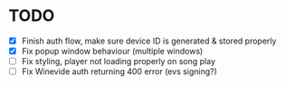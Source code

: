 # TODO

- [x] Finish auth flow, make sure device ID is generated & stored properly
- [x] Fix popup window behaviour (multiple windows)
- [ ] Fix styling, player not loading properly on song play
- [ ] Fix Winevide auth returning 400 error (evs signing?)